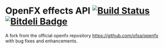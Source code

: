 OpenFX effects API [![Build Status](https://api.travis-ci.org/devernay/openfx.png?branch=master)](https://travis-ci.org/devernay/openfx) [![Bitdeli Badge](https://d2weczhvl823v0.cloudfront.net/devernay/openfx/trend.png)](https://bitdeli.com/free "Bitdeli Badge")
==================

A fork from the official openfx repository https://github.com/ofxa/openfx with bug fixes and enhancements.




